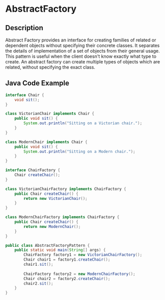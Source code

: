 # AbstractFactory

## Description

Abstract Factory provides an interface for creating families of related or dependent objects without specifying their concrete classes. It separates the details of implementation of a set of objects from their general usage. This pattern is useful when the client doesn't know exactly what type to create. An abstract factory can create multiple types of objects which are related, without specifying the exact class.

## Java Code Example

```java
interface Chair {
    void sit();
}

class VictorianChair implements Chair {
    public void sit() {
        System.out.println("Sitting on a Victorian chair.");
    }
}

class ModernChair implements Chair {
    public void sit() {
        System.out.println("Sitting on a Modern chair.");
    }
}

interface ChairFactory {
    Chair createChair();
}

class VictorianChairFactory implements ChairFactory {
    public Chair createChair() {
        return new VictorianChair();
    }
}

class ModernChairFactory implements ChairFactory {
    public Chair createChair() {
        return new ModernChair();
    }
}

public class AbstractFactoryPattern {
    public static void main(String[] args) {
        ChairFactory factory1 = new VictorianChairFactory();
        Chair chair1 = factory1.createChair();
        chair1.sit();
        
        ChairFactory factory2 = new ModernChairFactory();
        Chair chair2 = factory2.createChair();
        chair2.sit();
    }
}
```
